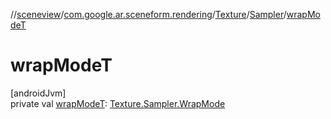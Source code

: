 //[sceneview](../../../../index.md)/[com.google.ar.sceneform.rendering](../../index.md)/[Texture](../index.md)/[Sampler](index.md)/[wrapModeT](wrap-mode-t.md)

# wrapModeT

[androidJvm]\
private val [wrapModeT](wrap-mode-t.md): [Texture.Sampler.WrapMode](-wrap-mode/index.md)

